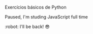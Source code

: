 <p>Exercícios básicos de Python<p>
<p>Paused, I'm studing JavaScript full time<p>
<p> :robot: I'll be back! 😎<p>
